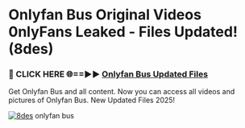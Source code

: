 # Onlyfan Bus Original Videos 0nlyFans Leaked - Files Updated! (8des)

<h3>🔴 CLICK HERE 🌐==►► <a href="https://tinyurl.com/ms9xzufz" rel="nofollow">Onlyfan Bus Updated Files</a></h3>

Get Onlyfan Bus and all content. Now you can access all videos and pictures of Onlyfan Bus. New Updated Files 2025!

[![8des](https://i.imgur.com/PQ7UWWw.gif)](https://tinyurl.com/ms9xzufz)
onlyfan bus
